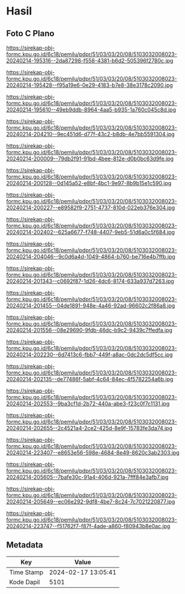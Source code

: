 # Hasil

## Foto C Plano

https://sirekap-obj-formc.kpu.go.id/6c18/pemilu/pdpr/51/03/03/20/08/5103032008023-20240214-195316--2da87298-f558-4381-b6d2-505396f2780c.jpg

https://sirekap-obj-formc.kpu.go.id/6c18/pemilu/pdpr/51/03/03/20/08/5103032008023-20240214-195428--f95a19e6-0e29-4183-b7e8-38e3178c2090.jpg

https://sirekap-obj-formc.kpu.go.id/6c18/pemilu/pdpr/51/03/03/20/08/5103032008023-20240214-195610--49eb9ddb-8964-4aa5-b935-1a760c045c8d.jpg

https://sirekap-obj-formc.kpu.go.id/6c18/pemilu/pdpr/51/03/03/20/08/5103032008023-20240214-204210--9ec451d6-d77f-43c2-b8db-4e7bb5591304.jpg

https://sirekap-obj-formc.kpu.go.id/6c18/pemilu/pdpr/51/03/03/20/08/5103032008023-20240214-200009--79db2f91-91bd-4bee-812e-d0b0bc63d9fe.jpg

https://sirekap-obj-formc.kpu.go.id/6c18/pemilu/pdpr/51/03/03/20/08/5103032008023-20240214-200128--0d145a52-e8bf-4bc1-9e97-8b9b15e1c590.jpg

https://sirekap-obj-formc.kpu.go.id/6c18/pemilu/pdpr/51/03/03/20/08/5103032008023-20240214-200227--e89582f9-2751-4737-810d-022eb376e304.jpg

https://sirekap-obj-formc.kpu.go.id/6c18/pemilu/pdpr/51/03/03/20/08/5103032008023-20240214-202402--625a6677-f748-4407-9eb5-51d6a0c5f684.jpg

https://sirekap-obj-formc.kpu.go.id/6c18/pemilu/pdpr/51/03/03/20/08/5103032008023-20240214-204046--9c0d6a4d-1049-4864-b760-be716e4b7ffb.jpg

https://sirekap-obj-formc.kpu.go.id/6c18/pemilu/pdpr/51/03/03/20/08/5103032008023-20240214-201343--c0692f87-1d26-4dc6-8174-633a937d7263.jpg

https://sirekap-obj-formc.kpu.go.id/6c18/pemilu/pdpr/51/03/03/20/08/5103032008023-20240214-201455--04de1891-948e-4a46-92ad-96602c2f86a8.jpg

https://sirekap-obj-formc.kpu.go.id/6c18/pemilu/pdpr/51/03/03/20/08/5103032008023-20240214-201556--08e29690-9fdb-46dc-b9c2-9439c7ffedfa.jpg

https://sirekap-obj-formc.kpu.go.id/6c18/pemilu/pdpr/51/03/03/20/08/5103032008023-20240214-202230--6d7413c6-fbb7-449f-a8ac-0dc2dc5df5cc.jpg

https://sirekap-obj-formc.kpu.go.id/6c18/pemilu/pdpr/51/03/03/20/08/5103032008023-20240214-202135--de77486f-5abf-4c64-84ec-4f5782254a6b.jpg

https://sirekap-obj-formc.kpu.go.id/6c18/pemilu/pdpr/51/03/03/20/08/5103032008023-20240214-202553--9ba3cf1d-2b72-440a-abe3-f23c0f7c1131.jpg

https://sirekap-obj-formc.kpu.go.id/6c18/pemilu/pdpr/51/03/03/20/08/5103032008023-20240214-202655--2c4521a4-2ce2-425d-8e9f-15783fe3da74.jpg

https://sirekap-obj-formc.kpu.go.id/6c18/pemilu/pdpr/51/03/03/20/08/5103032008023-20240214-223407--e8653e56-598e-4684-8e49-8620c3ab2303.jpg

https://sirekap-obj-formc.kpu.go.id/6c18/pemilu/pdpr/51/03/03/20/08/5103032008023-20240214-205605--7bafe30c-91a4-406d-921a-7fff84e3afb7.jpg

https://sirekap-obj-formc.kpu.go.id/6c18/pemilu/pdpr/51/03/03/20/08/5103032008023-20240214-205649--ec06e292-9df8-4be7-8c24-7c7021220877.jpg

https://sirekap-obj-formc.kpu.go.id/6c18/pemilu/pdpr/51/03/03/20/08/5103032008023-20240214-223747--f51762f7-f87f-4ade-a860-f80943b8e0ac.jpg


## Metadata

| Key        | Value               |
| ---------- | ------------------- |
| Time Stamp | 2024-02-17 13:05:41 |
| Kode Dapil | 5101                |



